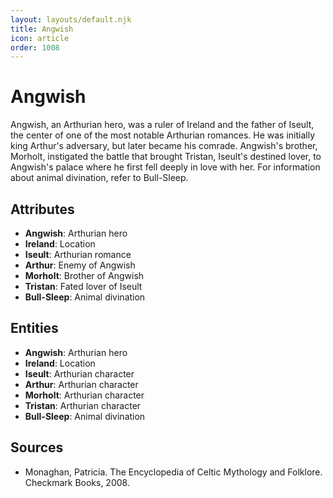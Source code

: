 ```yaml
---
layout: layouts/default.njk
title: Angwish
icon: article
order: 1008
---
```

# Angwish

Angwish, an Arthurian hero, was a ruler of Ireland and the father of Iseult, the center of one of the most notable Arthurian romances. He was initially king Arthur's adversary, but later became his comrade. Angwish's brother, Morholt, instigated the battle that brought Tristan, Iseult's destined lover, to Angwish's palace where he first fell deeply in love with her. For information about animal divination, refer to Bull-Sleep.

## Attributes

- **Angwish**: Arthurian hero
- **Ireland**: Location
- **Iseult**: Arthurian romance
- **Arthur**: Enemy of Angwish
- **Morholt**: Brother of Angwish
- **Tristan**: Fated lover of Iseult
- **Bull-Sleep**: Animal divination

## Entities

- **Angwish**: Arthurian hero
- **Ireland**: Location
- **Iseult**: Arthurian character
- **Arthur**: Arthurian character
- **Morholt**: Arthurian character
- **Tristan**: Arthurian character
- **Bull-Sleep**: Animal divination

## Sources

- Monaghan, Patricia. The Encyclopedia of Celtic Mythology and Folklore. Checkmark Books, 2008.

